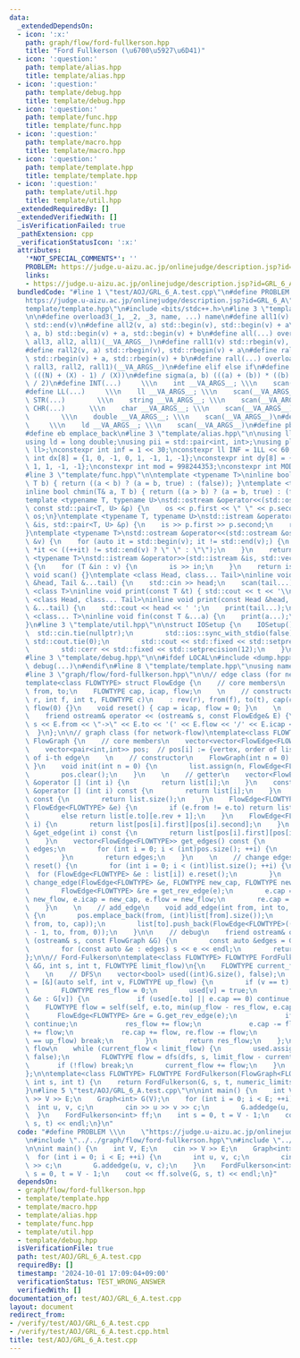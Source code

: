 ```yaml
---
data:
  _extendedDependsOn:
  - icon: ':x:'
    path: graph/flow/ford-fullkerson.hpp
    title: "Ford Fullkerson (\u6700\u5927\u6D41)"
  - icon: ':question:'
    path: template/alias.hpp
    title: template/alias.hpp
  - icon: ':question:'
    path: template/debug.hpp
    title: template/debug.hpp
  - icon: ':question:'
    path: template/func.hpp
    title: template/func.hpp
  - icon: ':question:'
    path: template/macro.hpp
    title: template/macro.hpp
  - icon: ':question:'
    path: template/template.hpp
    title: template/template.hpp
  - icon: ':question:'
    path: template/util.hpp
    title: template/util.hpp
  _extendedRequiredBy: []
  _extendedVerifiedWith: []
  _isVerificationFailed: true
  _pathExtension: cpp
  _verificationStatusIcon: ':x:'
  attributes:
    '*NOT_SPECIAL_COMMENTS*': ''
    PROBLEM: https://judge.u-aizu.ac.jp/onlinejudge/description.jsp?id=GRL_6_A
    links:
    - https://judge.u-aizu.ac.jp/onlinejudge/description.jsp?id=GRL_6_A
  bundledCode: "#line 1 \"test/AOJ/GRL_6_A.test.cpp\"\n#define PROBLEM \\\n    \"\
    https://judge.u-aizu.ac.jp/onlinejudge/description.jsp?id=GRL_6_A\"\n#line 2 \"\
    template/template.hpp\"\n#include <bits/stdc++.h>\n#line 3 \"template/macro.hpp\"\
    \n\n#define overload3(_1, _2, _3, name, ...) name\n#define all1(v) std::begin(v),\
    \ std::end(v)\n#define all2(v, a) std::begin(v), std::begin(v) + a\n#define all3(v,\
    \ a, b) std::begin(v) + a, std::begin(v) + b\n#define all(...) overload3(__VA_ARGS__,\
    \ all3, all2, all1)(__VA_ARGS__)\n#define rall1(v) std::rbegin(v), std::rend(v)\n\
    #define rall2(v, a) std::rbegin(v), std::rbegin(v) + a\n#define rall3(v, a, b)\
    \ std::rbegin(v) + a, std::rbegin(v) + b\n#define rall(...) overload3(__VA_ARGS__,\
    \ rall3, rall2, rall1)(__VA_ARGS__)\n#define elif else if\n#define updiv(N, X)\
    \ (((N) + (X) - 1) / (X))\n#define sigma(a, b) (((a) + (b)) * ((b) - (a) + 1)\
    \ / 2)\n#define INT(...)     \\\n    int __VA_ARGS__; \\\n    scan(__VA_ARGS__)\n\
    #define LL(...)     \\\n    ll __VA_ARGS__; \\\n    scan(__VA_ARGS__)\n#define\
    \ STR(...)        \\\n    string __VA_ARGS__; \\\n    scan(__VA_ARGS__)\n#define\
    \ CHR(...)      \\\n    char __VA_ARGS__; \\\n    scan(__VA_ARGS__)\n#define DOU(...)\
    \        \\\n    double __VA_ARGS__; \\\n    scan(__VA_ARGS__)\n#define LD(...)\
    \     \\\n    ld __VA_ARGS__; \\\n    scan(__VA_ARGS__)\n#define pb push_back\n\
    #define eb emplace_back\n#line 3 \"template/alias.hpp\"\n\nusing ll = long long;\n\
    using ld = long double;\nusing pii = std::pair<int, int>;\nusing pll = std::pair<ll,\
    \ ll>;\nconstexpr int inf = 1 << 30;\nconstexpr ll INF = 1LL << 60;\nconstexpr\
    \ int dx[8] = {1, 0, -1, 0, 1, -1, 1, -1};\nconstexpr int dy[8] = {0, 1, 0, -1,\
    \ 1, 1, -1, -1};\nconstexpr int mod = 998244353;\nconstexpr int MOD = 1e9 + 7;\n\
    #line 3 \"template/func.hpp\"\n\ntemplate <typename T>\ninline bool chmax(T& a,\
    \ T b) { return ((a < b) ? (a = b, true) : (false)); }\ntemplate <typename T>\n\
    inline bool chmin(T& a, T b) { return ((a > b) ? (a = b, true) : (false)); }\n\
    template <typename T, typename U>\nstd::ostream &operator<<(std::ostream &os,\
    \ const std::pair<T, U> &p) {\n    os << p.first << \" \" << p.second;\n    return\
    \ os;\n}\ntemplate <typename T, typename U>\nstd::istream &operator>>(std::istream\
    \ &is, std::pair<T, U> &p) {\n    is >> p.first >> p.second;\n    return is;\n\
    }\ntemplate <typename T>\nstd::ostream &operator<<(std::ostream &os, const std::vector<T>\
    \ &v) {\n    for (auto it = std::begin(v); it != std::end(v);) {\n        os <<\
    \ *it << ((++it) != std::end(v) ? \" \" : \"\");\n    }\n    return os;\n}\ntemplate\
    \ <typename T>\nstd::istream &operator>>(std::istream &is, std::vector<T> &v)\
    \ {\n    for (T &in : v) {\n        is >> in;\n    }\n    return is;\n}\ninline\
    \ void scan() {}\ntemplate <class Head, class... Tail>\ninline void scan(Head\
    \ &head, Tail &...tail) {\n    std::cin >> head;\n    scan(tail...);\n}\ntemplate\
    \ <class T>\ninline void print(const T &t) { std::cout << t << '\\n'; }\ntemplate\
    \ <class Head, class... Tail>\ninline void print(const Head &head, const Tail\
    \ &...tail) {\n    std::cout << head << ' ';\n    print(tail...);\n}\ntemplate\
    \ <class... T>\ninline void fin(const T &...a) {\n    print(a...);\n    exit(0);\n\
    }\n#line 3 \"template/util.hpp\"\n\nstruct IOSetup {\n    IOSetup() {\n      \
    \  std::cin.tie(nullptr);\n        std::ios::sync_with_stdio(false);\n       \
    \ std::cout.tie(0);\n        std::cout << std::fixed << std::setprecision(12);\n\
    \        std::cerr << std::fixed << std::setprecision(12);\n    }\n} IOSetup;\n\
    #line 3 \"template/debug.hpp\"\n\n#ifdef LOCAL\n#include <dump.hpp>\n#else\n#define\
    \ debug(...)\n#endif\n#line 8 \"template/template.hpp\"\nusing namespace std;\n\
    #line 3 \"graph/flow/ford-fullkerson.hpp\"\n\n// edge class (for network-flow)\n\
    template<class FLOWTYPE> struct FlowEdge {\n    // core members\n    int rev,\
    \ from, to;\n    FLOWTYPE cap, icap, flow;\n    \n    // constructor\n    FlowEdge(int\
    \ r, int f, int t, FLOWTYPE c)\n    : rev(r), from(f), to(t), cap(c), icap(c),\
    \ flow(0) {}\n    void reset() { cap = icap, flow = 0; }\n    \n    // debug\n\
    \    friend ostream& operator << (ostream& s, const FlowEdge& E) {\n        return\
    \ s << E.from << \"->\" << E.to << '(' << E.flow << '/' << E.icap << ')';\n  \
    \  }\n};\n\n// graph class (for network-flow)\ntemplate<class FLOWTYPE> struct\
    \ FlowGraph {\n    // core members\n    vector<vector<FlowEdge<FLOWTYPE>>> list;\n\
    \    vector<pair<int,int>> pos;  // pos[i] := {vertex, order of list[vertex]}\
    \ of i-th edge\n    \n    // constructor\n    FlowGraph(int n = 0) : list(n) {\
    \ }\n    void init(int n = 0) {\n        list.assign(n, FlowEdge<FLOWTYPE>());\n\
    \        pos.clear();\n    }\n    \n    // getter\n    vector<FlowEdge<FLOWTYPE>>\
    \ &operator [] (int i) {\n        return list[i];\n    }\n    const vector<FlowEdge<FLOWTYPE>>\
    \ &operator [] (int i) const {\n        return list[i];\n    }\n    size_t size()\
    \ const {\n        return list.size();\n    }\n    FlowEdge<FLOWTYPE> &get_rev_edge(const\
    \ FlowEdge<FLOWTYPE> &e) {\n        if (e.from != e.to) return list[e.to][e.rev];\n\
    \        else return list[e.to][e.rev + 1];\n    }\n    FlowEdge<FLOWTYPE> &get_edge(int\
    \ i) {\n        return list[pos[i].first][pos[i].second];\n    }\n    const FlowEdge<FLOWTYPE>\
    \ &get_edge(int i) const {\n        return list[pos[i].first][pos[i].second];\n\
    \    }\n    vector<FlowEdge<FLOWTYPE>> get_edges() const {\n        vector<FlowEdge<FLOWTYPE>>\
    \ edges;\n        for (int i = 0; i < (int)pos.size(); ++i) {\n            edges.push_back(get_edge(i));\n\
    \        }\n        return edges;\n    }\n    \n    // change edges\n    void\
    \ reset() {\n        for (int i = 0; i < (int)list.size(); ++i) {\n          \
    \  for (FlowEdge<FLOWTYPE> &e : list[i]) e.reset();\n        }\n    }\n    void\
    \ change_edge(FlowEdge<FLOWTYPE> &e, FLOWTYPE new_cap, FLOWTYPE new_flow) {\n\
    \        FlowEdge<FLOWTYPE> &re = get_rev_edge(e);\n        e.cap = new_cap -\
    \ new_flow, e.icap = new_cap, e.flow = new_flow;\n        re.cap = new_flow;\n\
    \    }\n    \n    // add_edge\n    void add_edge(int from, int to, FLOWTYPE cap)\
    \ {\n        pos.emplace_back(from, (int)list[from].size());\n        list[from].push_back(FlowEdge<FLOWTYPE>((int)list[to].size(),\
    \ from, to, cap));\n        list[to].push_back(FlowEdge<FLOWTYPE>((int)list[from].size()\
    \ - 1, to, from, 0));\n    }\n\n    // debug\n    friend ostream& operator <<\
    \ (ostream& s, const FlowGraph &G) {\n        const auto &edges = G.get_edges();\n\
    \        for (const auto &e : edges) s << e << endl;\n        return s;\n    }\n\
    };\n\n// Ford-Fulkerson\ntemplate<class FLOWTYPE> FLOWTYPE FordFulkerson\n (FlowGraph<FLOWTYPE>\
    \ &G, int s, int t, FLOWTYPE limit_flow)\n{\n    FLOWTYPE current_flow = 0;\n\
    \    \n    // DFS\n    vector<bool> used((int)G.size(), false);\n    auto dfs\
    \ = [&](auto self, int v, FLOWTYPE up_flow) {\n        if (v == t) return up_flow;\n\
    \        FLOWTYPE res_flow = 0;\n        used[v] = true;\n        for (FlowEdge<FLOWTYPE>\
    \ &e : G[v]) {\n            if (used[e.to] || e.cap == 0) continue;\n        \
    \    FLOWTYPE flow = self(self, e.to, min(up_flow - res_flow, e.cap));\n     \
    \       FlowEdge<FLOWTYPE> &re = G.get_rev_edge(e);\n            if (flow <= 0)\
    \ continue;\n            res_flow += flow;\n            e.cap -= flow, e.flow\
    \ += flow;\n            re.cap += flow, re.flow -= flow;\n            if (res_flow\
    \ == up_flow) break;\n        }\n        return res_flow;\n    };\n    \n    //\
    \ flow\n    while (current_flow < limit_flow) {\n        used.assign((int)G.size(),\
    \ false);\n        FLOWTYPE flow = dfs(dfs, s, limit_flow - current_flow);\n \
    \       if (!flow) break;\n        current_flow += flow;\n    }\n    return current_flow;\n\
    };\n\ntemplate<class FLOWTYPE> FLOWTYPE FordFulkerson(FlowGraph<FLOWTYPE> &G,\
    \ int s, int t) {\n    return FordFulkerson(G, s, t, numeric_limits<FLOWTYPE>::max());\n\
    }\n#line 5 \"test/AOJ/GRL_6_A.test.cpp\"\n\nint main() {\n    int V, E;\n    cin\
    \ >> V >> E;\n    Graph<int> G(V);\n    for (int i = 0; i < E; ++i) {\n      \
    \  int u, v, c;\n        cin >> u >> v >> c;\n        G.addedge(u, v, c);\n  \
    \  }\n    FordFulkerson<int> ff;\n    int s = 0, t = V - 1;\n    cout << ff.solve(G,\
    \ s, t) << endl;\n}\n"
  code: "#define PROBLEM \\\n    \"https://judge.u-aizu.ac.jp/onlinejudge/description.jsp?id=GRL_6_A\"\
    \n#include \"../../graph/flow/ford-fullkerson.hpp\"\n#include \"../../template/template.hpp\"\
    \n\nint main() {\n    int V, E;\n    cin >> V >> E;\n    Graph<int> G(V);\n  \
    \  for (int i = 0; i < E; ++i) {\n        int u, v, c;\n        cin >> u >> v\
    \ >> c;\n        G.addedge(u, v, c);\n    }\n    FordFulkerson<int> ff;\n    int\
    \ s = 0, t = V - 1;\n    cout << ff.solve(G, s, t) << endl;\n}"
  dependsOn:
  - graph/flow/ford-fullkerson.hpp
  - template/template.hpp
  - template/macro.hpp
  - template/alias.hpp
  - template/func.hpp
  - template/util.hpp
  - template/debug.hpp
  isVerificationFile: true
  path: test/AOJ/GRL_6_A.test.cpp
  requiredBy: []
  timestamp: '2024-10-01 17:09:04+09:00'
  verificationStatus: TEST_WRONG_ANSWER
  verifiedWith: []
documentation_of: test/AOJ/GRL_6_A.test.cpp
layout: document
redirect_from:
- /verify/test/AOJ/GRL_6_A.test.cpp
- /verify/test/AOJ/GRL_6_A.test.cpp.html
title: test/AOJ/GRL_6_A.test.cpp
---
```

